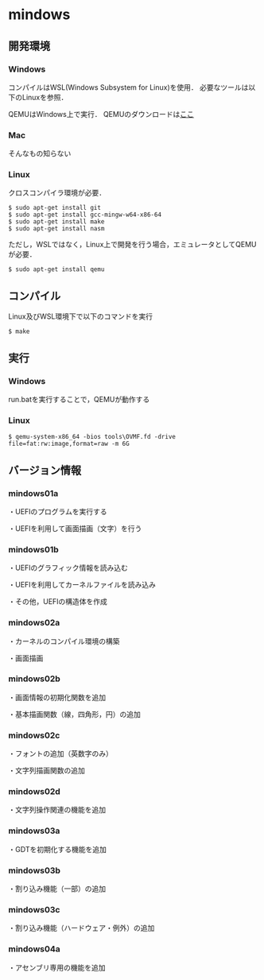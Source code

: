# mindows
## 開発環境
### Windows
コンパイルはWSL(Windows Subsystem for Linux)を使用．
必要なツールは以下のLinuxを参照．

QEMUはWindows上で実行．
QEMUのダウンロードは[ここ](https://www.qemu.org)

### Mac
そんなもの知らない

### Linux
クロスコンパイラ環境が必要．

```
$ sudo apt-get install git
$ sudo apt-get install gcc-mingw-w64-x86-64
$ sudo apt-get install make
$ sudo apt-get install nasm
```

ただし，WSLではなく，Linux上で開発を行う場合，エミュレータとしてQEMUが必要．
```
$ sudo apt-get install qemu
```

## コンパイル
Linux及びWSL環境下で以下のコマンドを実行
```
$ make
```

## 実行
### Windows
run.batを実行することで，QEMUが動作する

### Linux
```
$ qemu-system-x86_64 -bios tools\OVMF.fd -drive file=fat:rw:image,format=raw -m 6G
```

## バージョン情報
### mindows01a
・UEFIのプログラムを実行する

・UEFIを利用して画面描画（文字）を行う

### mindows01b
・UEFIのグラフィック情報を読み込む

・UEFIを利用してカーネルファイルを読み込み

・その他，UEFIの構造体を作成

### mindows02a
・カーネルのコンパイル環境の構築

・画面描画


### mindows02b
・画面情報の初期化関数を追加

・基本描画関数（線，四角形，円）の追加

### mindows02c
・フォントの追加（英数字のみ）

・文字列描画関数の追加

### mindows02d
・文字列操作関連の機能を追加

### mindows03a
・GDTを初期化する機能を追加

### mindows03b
・割り込み機能（一部）の追加

### mindows03c
・割り込み機能（ハードウェア・例外）の追加

### mindows04a
・アセンブリ専用の機能を追加
